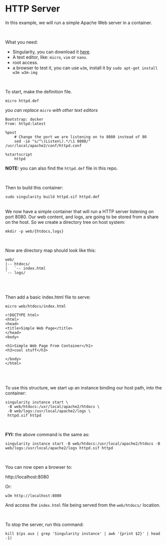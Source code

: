# HTTP Server

In this example, we will run a simple Apache Web server in a container.

<br>

What you need:
 - Singularity, you can download it [here](https://github.com/sylabs/singularity).
 - A text editor, like: `micro`, `vim` or `nano`.
 - root access.
 - a browser to test it, you can use `w3m`, install it by `sudo apt-get install w3m w3m-img`
 

<br>

To start, make the definition file.

`micro httpd.def`

*you can replace `micro` with other text editors*
```
Bootstrap: docker
From: httpd:latest

%post
    # Change the port we are listening on to 8080 instead of 80
    sed -ie "s/^\(Listen\).*/\1 8080/" /usr/local/apache2/conf/httpd.conf

%startscript
    httpd
```
**NOTE:** you can also find the `httpd.def` file in this repo.

<br>

Then to build this container:
```
sudo singularity build httpd.sif httpd.def
```

<br>
We now have a simple container that will run a HTTP server listening on port 8080.
Our web content, and logs, are going to be stored from a share on the host. So we create a directory tree on host system:

```
mkdir -p web/{htdocs,logs}
```

<br>

Now are directory map should look like this:

```
web/
|-- htdocs/
|   `-- index.html
`-- logs/
```
<br>
<br>

Then add a basic index.html file to serve:

`micro web/htdocs/index.html`

```
<!DOCTYPE html>
<html>
<head>
<title>Simple Web Page</title>
</head>
<body>

<h1>Simple Web Page From Container</h1>
<h3>cool stuff</h3>

</body>
</html>
```

<br>
<br>

To use this structure, we start up an instance binding our host path, into the container:

```
singularity instance start \
 -B web/htdocs:/usr/local/apache2/htdocs \
 -B web/logs:/usr/local/apache2/logs \
 httpd.sif httpd
```

<br>

**FYI:** the above command is the same as:

```
singularity instance start -B web/htdocs:/usr/local/apache2/htdocs -B web/logs:/usr/local/apache2/logs httpd.sif httpd
```

<br>

You can now open a browser to:

http://localhost:8080

Or:
```
w3m http://localhost:8080
```

And access the `index.html` file being served from the `web/htdocs/` location.

<br>

To stop the server, run this command:

```
kill $(ps aux | grep 'Singularity instance' | awk '{print $2}' | head -1)
```

<br>
<br>
